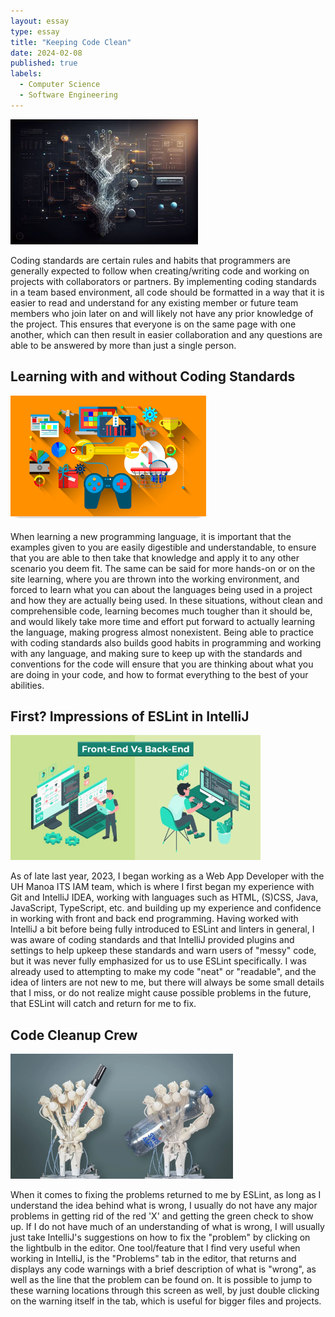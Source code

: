 ```yaml
---
layout: essay
type: essay
title: "Keeping Code Clean"
date: 2024-02-08
published: true
labels:
  - Computer Science
  - Software Engineering
---
```


<img height="200px" class="img-thumbnail" src="../img/software-engineering/software_engineering_tree.jpg">

Coding standards are certain rules and habits that programmers are generally expected to follow when creating/writing code and working on projects with collaborators or partners. By implementing coding standards in a team based environment, all code should be formatted in a way that it is easier to read and understand for any existing member or future team members who join later on and will likely not have any prior knowledge of the project. This ensures that everyone is on the same page with one another, which can then result in easier collaboration and any questions are able to be answered by more than just a single person.

## Learning with and without Coding Standards

<img height="200px" class="img-thumbnail" src="../img/software-engineering/game_dev.png">

When learning a new programming language, it is important that the examples given to you are easily digestible and understandable, to ensure that you are able to then take that knowledge and apply it to any other scenario you deem fit. The same can be said for more hands-on or on the site learning, where you are thrown into the working environment, and forced to learn what you can about the languages being used in a project and how they are actually being used. In these situations, without clean and comprehensible code, learning becomes much tougher than it should be, and would likely take more time and effort put forward to actually learning the language, making progress almost nonexistent. Being able to practice with coding standards also builds good habits in programming and working with any language, and making sure to keep up with the standards and conventions for the code will ensure that you are thinking about what you are doing in your code, and how to format everything to the best of your abilities.

## First? Impressions of ESLint in IntelliJ

<img height="200px" class="img-thumbnail" src="../img/software-engineering/front-back-end.png">

As of late last year, 2023, I began working as a Web App Developer with the UH Manoa ITS IAM team, which is where I first began my experience with Git and IntelliJ IDEA, working with languages such as HTML, (S)CSS, Java, JavaScript, TypeScript, etc. and building up my experience and confidence in working with front and back end programming. Having worked with IntelliJ a bit before being fully introduced to ESLint and linters in general, I was aware of coding standards and that IntelliJ provided plugins and settings to help upkeep these standards and warn users of "messy" code, but it was never fully emphasized for us to use ESLint specifically. I was already used to attempting to make my code "neat" or "readable", and the idea of linters are not new to me, but there will always be some small details that I miss, or do not realize might cause possible problems in the future, that ESLint will catch and return for me to fix.

## Code Cleanup Crew

<img height="200px" class="img-thumbnail" src="../img/software-engineering/robotic_hand.png">

When it comes to fixing the problems returned to me by ESLint, as long as I understand the idea behind what is wrong, I usually do not have any major problems in getting rid of the red 'X' and getting the green check to show up. If I do not have much of an understanding of what is wrong, I will usually just take IntelliJ's suggestions on how to fix the "problem" by clicking on the lightbulb in the editor. One tool/feature that I find very useful when working in IntelliJ, is the "Problems" tab in the editor, that returns and displays any code warnings with a brief description of what is "wrong", as well as the line that the problem can be found on. It is possible to jump to these warning locations through this screen as well, by just double clicking on the warning itself in the tab, which is useful for bigger files and projects.

